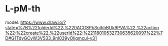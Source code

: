 # L-pM-th

model: https://www.draw.io/?state=%7B%22folderId%22:%220ACG8Pb3oIhhBUk9PVA%22,%22action%22:%22create%22,%22userId%22:%22118010532730635620097%22%7D#G1TdyGCvW3V533_9nI039yOligmcul-y31
